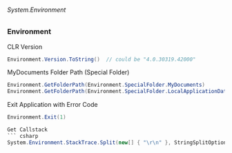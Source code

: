 ###### System.Environment
### Environment

CLR Version
``` csharp
Environment.Version.ToString()  // could be "4.0.30319.42000"
```

MyDocuments Folder Path (Special Folder)
``` csharp
Environment.GetFolderPath(Environment.SpecialFolder.MyDocuments)
Environment.GetFolderPath(Environment.SpecialFolder.LocalApplicationData)  // AppData\Local
```

Exit Application with Error Code
``` csharp
Environment.Exit(1)

Get Callstack
``` csharp
System.Environment.StackTrace.Split(new[] { "\r\n" }, StringSplitOptions.RemoveEmptyEntries).Skip(3).ToArray()
```
